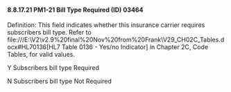 #### 8.8.17.21 PM1-21 Bill Type Required (ID) 03464

Definition: This field indicates whether this insurance carrier requires subscribers bill type. Refer to file:///E:\V2\v2.9%20final%20Nov%20from%20Frank\V29_CH02C_Tables.docx#HL70136[HL7 Table 0136 - Yes/no Indicator] in Chapter 2C, Code Tables, for valid values.

Y Subscribers bill type Required

N Subscribers bill type Not Required
